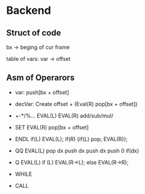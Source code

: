 # Backend #

## Struct of code ##
bx -> beging of cur frame

table of vars: var -> offset

## Asm of Operarors ##

+ var: push[bx + offset]

+ decVar: Create offset + (Eval(R) pop[bx + offset])

+ +-*/%... EVAL(L) EVAL(R) add/sub/mul/

+ SET EVAL(R) pop[bx + offset]

+ ENDL if(L) EVAL(L); if(R) {if(L) pop; EVAL(R)};

+ QQ EVAL(L) pop dx push dx push dx push 0 if(dx)

+ Q EVAL(L) if (L) EVAL(R->L); else EVAL(R->R);

+ WHILE 

+ CALL

